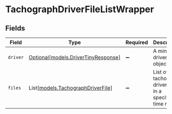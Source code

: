 # TachographDriverFileListWrapper


## Fields

| Field                                                                  | Type                                                                   | Required                                                               | Description                                                            |
| ---------------------------------------------------------------------- | ---------------------------------------------------------------------- | ---------------------------------------------------------------------- | ---------------------------------------------------------------------- |
| `driver`                                                               | [Optional[models.DriverTinyResponse]](../models/drivertinyresponse.md) | :heavy_minus_sign:                                                     | A minified driver object.                                              |
| `files`                                                                | List[[models.TachographDriverFile](../models/tachographdriverfile.md)] | :heavy_minus_sign:                                                     | List of all tachograph driver files in a specified time range.         |